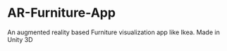 # AR-Furniture-App
An augmented reality based Furniture visualization app like Ikea. Made in Unity 3D
